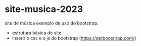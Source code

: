 # site-musica-2023
 site de música exemplo de uso do bootstrap.
- estrutura básica do site 
- inserir o css e o js do bootstrap (https://getbootstrap.com/)